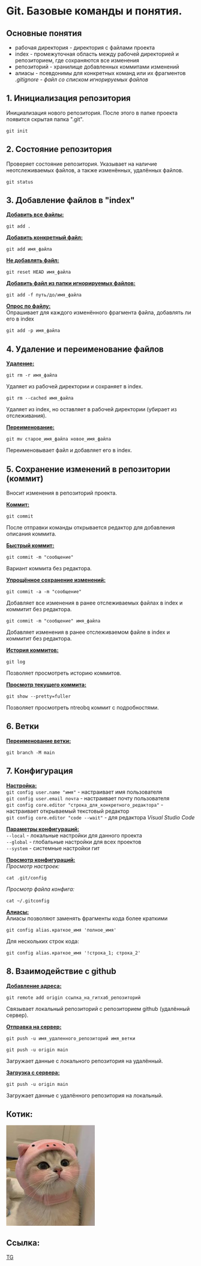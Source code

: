 # Git. Базовые команды и понятия.

## Основные понятия
- рабочая директория - директория с файлами проекта
- index - промежуточная область между рабочей директорией и репозиторием, где сохраняются все изменения
- репозиторий - хранилище добавленных коммитами изменений
- алиасы - псевдонимы для конкретных команд или их фрагментов  
*.gitignore - файл со списком игнорируемых файлов*  


## 1. Инициализация репозитория
Инициализация нового репозитория. После этого в папке проекта появится скрытая папка ".git".
```
git init
```

## 2. Состояние репозитория
Проверяет состояние репозитория. Указывает на наличие неотслеживаемых файлов, а также изменённых, удалённых файлов.
```
git status
```

## 3. Добавление файлов в "index"

<u>**Добавить все файлы:**</u>
```
git add .
```
<u>**Добавить конкретный файл:**</u>
```
git add имя_файла
```
<u>**Не добавлять файл:**</u>
```
git reset HEAD имя_файла
```
<u>**Добавить файл из папки игнорируемых файлов:**</u>
```
git add -f путь/до/имя_файла
```
<u>**Опрос по файлу:**</u>  
Опрашивает для каждого изменённого фрагмента файла, добавлять ли его в index
```
git add -p имя_файла
```

## 4. Удаление и переименование файлов
<u>**Удаление:**</u>
```
git rm -r имя_файла
```
Удаляет из рабочей директории и сохраняет в index.
```
git rm --cached имя_файла
```
Удаляет из index, но оставляет в рабочей директории (убирает из отслеживания).

<u>**Переименование:**</u>
```
git mv старое_имя_файла новое_имя_файла
```
Переименовывает файл и добавляет его в index.

## 5. Сохранение изменений в репозитории (коммит)
Вносит изменения в репозиторий проекта.

<u>**Коммит:**</u>
```
git commit
```
После отправки команды открывается редактор для добавления описания коммита.

<u>**Быстрый коммит:**</u>
```
git commit -m "сообщение"
```
Вариант коммита без редактора.

<u>**Упрощённое сохранение изменений:**</u>
```
git commit -a -m "сообщение"
```
Добавляет все изменения в ранее отслеживаемых файлах в index и коммитит без редактора.
```
git commit -m "сообщение" имя_файла
```
Добавляет изменения в ранее отслеживаемом файле в index и коммитит без редактора.

<u>**История коммитов:**</u>
```
git log
```
Позволяет просмотреть историю коммитов.

<u>**Просмотр текущего коммита:**</u>
```
git show --pretty=fuller
```
Позволяет просмотреть ntreobq коммит c подробностями.

## 6. Ветки
<u>**Переименование ветки:**</u>
```
git branch -M main
```

## 7. Конфигурация
<u>**Настройка:**</u>  
`git config user.name "имя"` - настраивает имя пользователя  
`git config user.email почта` - настраивает почту пользователя  
`git config core.editor "строка_для_конкретного_редактора"` - настраивает открываемый текстовый редактор  
`git config core.editor "code --wait"` - для редактора *Visual Studio Code*

<u>**Параметры конфигураций:**</u>  
`--local` - локальные настройки для данного проекта  
`--global` - глобальные настройки для всех проектов  
`--system` - системные настройки гит

<u>**Просмотр конфигураций:**</u>  
*Просмотр настроек:*
```
cat .git/config
```
*Просмотр файла конфига:*
```
cat ~/.gitconfig
```

<u>**Алиасы:**</u>  
Алиасы позволяют заменять фрагменты кода более краткими
```
git config alias.краткое_имя 'полное_имя'
```
Для нескольких строк кода:
```
git config alias.краткое_имя '!строка_1; строка_2'
```

## 8. Взаимодействие с github
<u>**Добавление адреса:**</u>
```
git remote add origin ссылка_на_гитхаб_репозиторий
```
Связывает локальный репозиторий с репозиторием github (удалённый сервер).

<u>**Отправка на сервер:**</u>
```
git push -u имя_удаленного_репозиторий имя_ветки
```
```
git push -u origin main
```
Загружает данные с локального репозитория на удалённый.

<u>**Загрузка с сервера:**</u>
```
git push -u origin main
```
Загружает данные с удалённого репозитория на локальный.

## Котик:
![cat](cat.jpg)

## Ссылка:
[TG](https://t.me/corka_a)